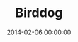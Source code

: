 ---
layout: post
date:   2014-02-06 00:00:00
title: Birddog
categories: work
picture: /assets/work/sidetable.jpg
summary: Words about Birddog go here
---